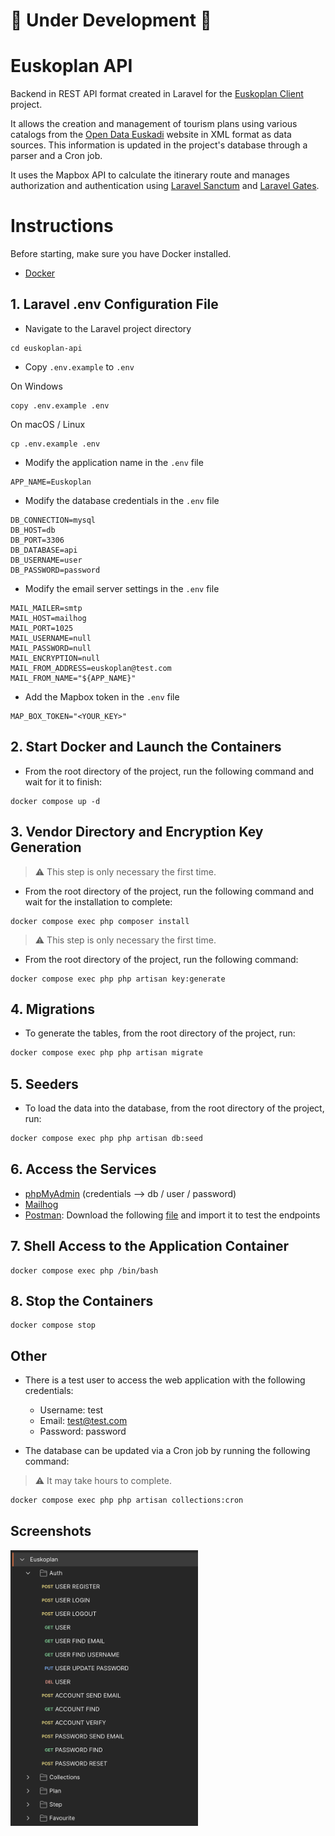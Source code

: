 
# 🚧 Under Development 🚧

# Euskoplan API

Backend in REST API format created in Laravel for the [Euskoplan Client](https://github.com/asier-ortiz/euskoplan-client) project.

It allows the creation and management of tourism plans using various catalogs from the [Open Data Euskadi](https://opendata.euskadi.eus/inicio/) website in XML format as data sources. This information is updated in the project's database through a parser and a Cron job.

It uses the Mapbox API to calculate the itinerary route and manages authorization and authentication using [Laravel Sanctum](https://laravel.com/docs/10.x/sanctum) and [Laravel Gates](https://laravel.com/docs/10.x/authorization#gates).

# Instructions

Before starting, make sure you have Docker installed.

- [Docker](https://www.docker.com/)

## 1. Laravel .env Configuration File

- Navigate to the Laravel project directory

```shell
cd euskoplan-api
```

- Copy `.env.example` to `.env`

On Windows

```shell
copy .env.example .env
```

On macOS / Linux

```shell
cp .env.example .env
```

- Modify the application name in the `.env` file

```text
APP_NAME=Euskoplan
```

- Modify the database credentials in the `.env` file

```text
DB_CONNECTION=mysql
DB_HOST=db
DB_PORT=3306
DB_DATABASE=api
DB_USERNAME=user
DB_PASSWORD=password
```

- Modify the email server settings in the `.env` file

```text
MAIL_MAILER=smtp
MAIL_HOST=mailhog
MAIL_PORT=1025
MAIL_USERNAME=null
MAIL_PASSWORD=null
MAIL_ENCRYPTION=null
MAIL_FROM_ADDRESS=euskoplan@test.com
MAIL_FROM_NAME="${APP_NAME}"
```

- Add the Mapbox token in the `.env` file

```text
MAP_BOX_TOKEN="<YOUR_KEY>"
```

## 2. Start Docker and Launch the Containers

- From the root directory of the project, run the following command and wait for it to finish:

```shell
docker compose up -d
```

## 3. Vendor Directory and Encryption Key Generation

> :warning: This step is only necessary the first time.

- From the root directory of the project, run the following command and wait for the installation to complete:

```shell
docker compose exec php composer install
```

> :warning: This step is only necessary the first time.

- From the root directory of the project, run the following command:

```shell
docker compose exec php php artisan key:generate
```

## 4. Migrations

- To generate the tables, from the root directory of the project, run:

```bash
docker compose exec php php artisan migrate
```

## 5. Seeders

- To load the data into the database, from the root directory of the project, run:

```bash
docker compose exec php php artisan db:seed
```

## 6. Access the Services

- [phpMyAdmin](http://localhost:8081) (credentials --> db / user / password)
- [Mailhog](http://localhost:8025/)
- [Postman](https://www.postman.com/): Download the following [file](https://drive.google.com/file/d/1KtY4w0z94aVRbSv4h-5wdPcGCgjUzA68/view?usp=sharing) and import it to test the endpoints

## 7. Shell Access to the Application Container

```shell
docker compose exec php /bin/bash
```

## 8. Stop the Containers

```shell
docker compose stop
```

## Other

- There is a test user to access the web application with the following credentials:
    - Username: test
    - Email: test@test.com
    - Password: password

- The database can be updated via a Cron job by running the following command:

> :warning: It may take hours to complete.

```bash
docker compose exec php php artisan collections:cron
```

## Screenshots

<img src="screenshots/screenshot-1.png" width="300">

